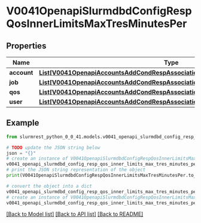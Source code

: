 # V0041OpenapiSlurmdbdConfigRespQosInnerLimitsMaxTresMinutesPer


## Properties

Name | Type | Description | Notes
------------ | ------------- | ------------- | -------------
**account** | [**List[V0041OpenapiAccountsAddCondRespAssociationConditionAssociationGrptresInner]**](V0041OpenapiAccountsAddCondRespAssociationConditionAssociationGrptresInner.md) | MaxTRESRunMinsPerAccount | [optional] 
**job** | [**List[V0041OpenapiAccountsAddCondRespAssociationConditionAssociationGrptresInner]**](V0041OpenapiAccountsAddCondRespAssociationConditionAssociationGrptresInner.md) | MaxTRESMinsPerJob | [optional] 
**qos** | [**List[V0041OpenapiAccountsAddCondRespAssociationConditionAssociationGrptresInner]**](V0041OpenapiAccountsAddCondRespAssociationConditionAssociationGrptresInner.md) | GrpTRESRunMins | [optional] 
**user** | [**List[V0041OpenapiAccountsAddCondRespAssociationConditionAssociationGrptresInner]**](V0041OpenapiAccountsAddCondRespAssociationConditionAssociationGrptresInner.md) | MaxTRESRunMinsPerUser | [optional] 

## Example

```python
from slurmrest_python_0_0_41.models.v0041_openapi_slurmdbd_config_resp_qos_inner_limits_max_tres_minutes_per import V0041OpenapiSlurmdbdConfigRespQosInnerLimitsMaxTresMinutesPer

# TODO update the JSON string below
json = "{}"
# create an instance of V0041OpenapiSlurmdbdConfigRespQosInnerLimitsMaxTresMinutesPer from a JSON string
v0041_openapi_slurmdbd_config_resp_qos_inner_limits_max_tres_minutes_per_instance = V0041OpenapiSlurmdbdConfigRespQosInnerLimitsMaxTresMinutesPer.from_json(json)
# print the JSON string representation of the object
print(V0041OpenapiSlurmdbdConfigRespQosInnerLimitsMaxTresMinutesPer.to_json())

# convert the object into a dict
v0041_openapi_slurmdbd_config_resp_qos_inner_limits_max_tres_minutes_per_dict = v0041_openapi_slurmdbd_config_resp_qos_inner_limits_max_tres_minutes_per_instance.to_dict()
# create an instance of V0041OpenapiSlurmdbdConfigRespQosInnerLimitsMaxTresMinutesPer from a dict
v0041_openapi_slurmdbd_config_resp_qos_inner_limits_max_tres_minutes_per_from_dict = V0041OpenapiSlurmdbdConfigRespQosInnerLimitsMaxTresMinutesPer.from_dict(v0041_openapi_slurmdbd_config_resp_qos_inner_limits_max_tres_minutes_per_dict)
```
[[Back to Model list]](../README.md#documentation-for-models) [[Back to API list]](../README.md#documentation-for-api-endpoints) [[Back to README]](../README.md)


